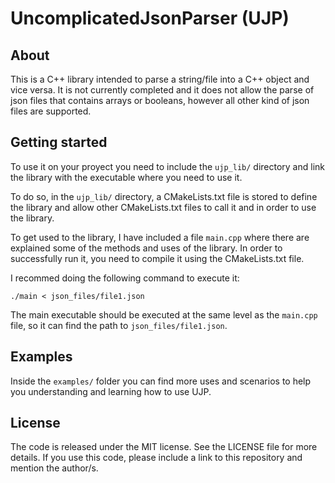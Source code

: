 # UncomplicatedJsonParser (UJP)

## About

This is a C++ library intended to parse a string/file into a C++ object and vice versa. 
It is not currently completed and it does not allow the parse of json files that contains arrays or booleans, however all other kind of json files are supported.

## Getting started

To use it on your proyect you need to include the `ujp_lib/` directory and link the library with the executable where you need to use it.

To do so, in the `ujp_lib/` directory, a CMakeLists.txt file is stored to define the library and allow other CMakeLists.txt files to call it and in order to use the library.

To get used to the library, I have included a file `main.cpp` where there are explained some of the methods and uses of the library. In order to
successfully run it, you need to compile it using the CMakeLists.txt file.

I recommed doing the following command to execute it:

    ./main < json_files/file1.json

The main executable should be executed at the same level as the `main.cpp` file, so it can find the path to `json_files/file1.json`.

## Examples

Inside the `examples/` folder you can find more uses and scenarios to help you understanding and learning how to use UJP.

## License

The code is released under the MIT license. See the LICENSE file for more details. If you use this code, please include a link to this repository and mention the author/s.